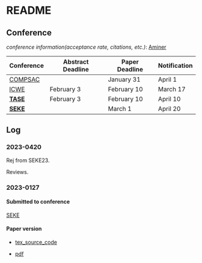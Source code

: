 # README

## Conference

*conference information(acceptance rate, citations, etc.)*:  [Aminer](https://www.aminer.cn/ranks/conf?domain_ids=624521982faec9f93681e73a&type=ccf&search=seke&metric=ccf_level&order=ascend&ccf_level=A,B,C&category=Conference)

| Conference                                                                | Abstract Deadline | Paper Deadline | Notification |
| ------------------------------------------------------------------------- | ----------------- | -------------- | ------------ |
| [COMPSAC](https://ieeecompsac.computer.org/2023/information-for-authors/) |                   | January 31     | April 1      |
| [ICWE](https://icwe2023.webengineering.org/important-dates/)              | February 3        | February 10    | March 17     |
| [**TASE**](https://bristolpl.github.io/tase2023/dates.html)               | February 3        | February 10    | April 10     |
| [**SEKE**](http://ksiresearch.org/seke/seke23.html)                       |                   | March 1        | April 20     |

## Log

### 2023-0420

Rej from SEKE23.

Reviews.

### 2023-0127

#### Submitted to conference

[SEKE](http://ksiresearch.org/seke/seke23.html)

#### Paper version

- [tex_source_code](https://github.com/AmoyCherry/papper_Async_rCore/tree/main/paper/2023-0127/tex_source_code)

- [pdf](https://github.com/AmoyCherry/papper_Async_rCore/blob/main/paper/2023-0127/A%20Design%20and%20Implementation%20of%20Rust%20Coroutine%20with%20priority%20in%20Operating%20System.pdf)

